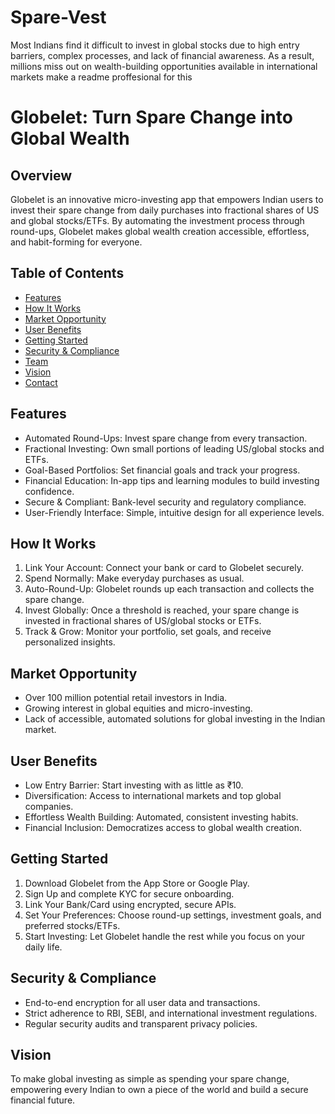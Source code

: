 # Spare-Vest
Most Indians find it difficult to invest in global stocks due to high entry barriers, complex processes, and lack of financial awareness. As a result, millions miss out on wealth-building opportunities available in international markets
make a readme proffesional for this

# Globelet: Turn Spare Change into Global Wealth

## Overview

Globelet is an innovative micro-investing app that empowers Indian users to invest their spare change from daily purchases into fractional shares of US and global stocks/ETFs. By automating the investment process through round-ups, Globelet makes global wealth creation accessible, effortless, and habit-forming for everyone.

## Table of Contents

- [Features](#features)
- [How It Works](#how-it-works)
- [Market Opportunity](#market-opportunity)
- [User Benefits](#user-benefits)
- [Getting Started](#getting-started)
- [Security & Compliance](#security--compliance)
- [Team](#team)
- [Vision](#vision)
- [Contact](#contact)

## Features

- Automated Round-Ups: Invest spare change from every transaction.
- Fractional Investing: Own small portions of leading US/global stocks and ETFs.
- Goal-Based Portfolios: Set financial goals and track your progress.
- Financial Education: In-app tips and learning modules to build investing confidence.
- Secure & Compliant: Bank-level security and regulatory compliance.
- User-Friendly Interface: Simple, intuitive design for all experience levels.

## How It Works

1. Link Your Account: Connect your bank or card to Globelet securely.
2. Spend Normally: Make everyday purchases as usual.
3. Auto-Round-Up: Globelet rounds up each transaction and collects the spare change.
4. Invest Globally: Once a threshold is reached, your spare change is invested in fractional shares of US/global stocks or ETFs.
5. Track & Grow: Monitor your portfolio, set goals, and receive personalized insights.

## Market Opportunity

- Over 100 million potential retail investors in India.
- Growing interest in global equities and micro-investing.
- Lack of accessible, automated solutions for global investing in the Indian market.

## User Benefits

- Low Entry Barrier: Start investing with as little as ₹10.
- Diversification: Access to international markets and top global companies.
- Effortless Wealth Building: Automated, consistent investing habits.
- Financial Inclusion: Democratizes access to global wealth creation.

## Getting Started

1. Download Globelet from the App Store or Google Play.
2. Sign Up and complete KYC for secure onboarding.
3. Link Your Bank/Card using encrypted, secure APIs.
4. Set Your Preferences: Choose round-up settings, investment goals, and preferred stocks/ETFs.
5. Start Investing: Let Globelet handle the rest while you focus on your daily life.

## Security & Compliance

- End-to-end encryption for all user data and transactions.
- Strict adherence to RBI, SEBI, and international investment regulations.
- Regular security audits and transparent privacy policies.

## Vision

To make global investing as simple as spending your spare change, empowering every Indian to own a piece of the world and build a secure financial future.

